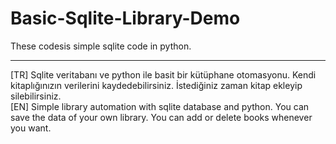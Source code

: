 # Basic-Sqlite-Library-Demo
These codesis simple sqlite code in python. <br><hr>
[TR] Sqlite veritabanı ve python ile basit bir kütüphane otomasyonu. Kendi kitaplığınızın verilerini kaydedebilirsiniz. İstediğiniz zaman kitap ekleyip silebilirsiniz.
<br>
[EN] Simple library automation with sqlite database and python. You can save the data of your own library. You can add or delete books whenever you want.

